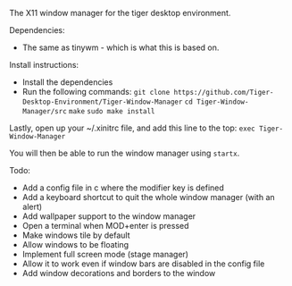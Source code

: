 The X11 window manager for the tiger desktop environment.

Dependencies:
* The same as tinywm - which is what this is based on.

Install instructions:
* Install the dependencies
* Run the following commands:
`git clone https://github.com/Tiger-Desktop-Environment/Tiger-Window-Manager`
`cd Tiger-Window-Manager/src`
`make`
`sudo make install`

Lastly, open up your ~/.xinitrc file, and add this line to the top:
`exec Tiger-Window-Manager`

You will then be able to run the window manager using `startx`.

Todo:
* Add a config file in c where the modifier key is defined
* Add a keyboard shortcut to quit the whole window manager (with an alert)
* Add wallpaper support to the window manager
* Open a terminal when MOD+enter is pressed
* Make windows tile by default
* Allow windows to be floating
* Implement full screen mode (stage manager)
* Allow it to work even if window bars are disabled in the config file
* Add window decorations and borders to the window
